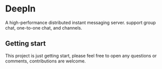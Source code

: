 # DeepIn
A high-performance distributed instant messaging server. support group chat, one-to-one chat, and channels.

## Getting start
This project is just getting start, please feel free to open any questions or comments, contributions are welcome.
